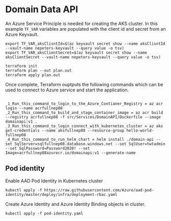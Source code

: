# Domain Data API

An Azure Service Principle is needed for creating the AKS cluster. In this example `TF_VAR` variables are populated with the client id and secret from an Azure Keyvault.

```
export TF_VAR_aksClisntId=$(az keyvault secret show --name aksClisntId --vault-name nepeters-keyvault --query value -o tsv)
export TF_VAR_aksClientSecret=$(az keyvault secret show --name aksClientSecret --vault-name nepeters-keyvault --query value -o tsv)

terraform init
terraform plan --out plan.out
terraform apply plan.out
```

Once complete, Terraform ouptputs the following commands which can be used to connect to Azure service and start the application.

```Outputs:

_1_Run_this_command_to_login_to_the_Azure_Contianer_Registry = az acr login --name acrfullnep08
_2_Run_this_command_to_build_and_stage_container_image = az acr build --registry acrfullnep08 -f src/Services/DomainAPI/Dockerfile --image domainapi:v1 .
_3_Run_this_command_to_login_connect_with_kubernetes_cluster = az aks get-credentials --name aksfullnep08 --resource-group hello-world-fullnep08
_4_Run_this_command_to_run_helm_chart = helm install ./domain-api --set SqlServer=sqlfullnep08.database.windows.net --set SqlUser=twtadmin --set SqlPassword=Password2020! --set Image=acrfullnep08azurecr.io/domainapi:v1 --generate-name
```

## Pod identity

Enable AAD Pod Identity in Kubernetes cluster

```
kubectl apply -f https://raw.githubusercontent.com/Azure/aad-pod-identity/master/deploy/infra/deployment-rbac.yaml
```

Create Azure Identity and Azure Identity Binding objects in cluster.

```
kubectl apply -f pod-identity.yaml
```